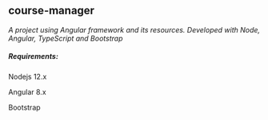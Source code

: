 ## course-manager

*A project using Angular framework and its resources. Developed with Node, Angular, TypeScript and Bootstrap*

##### Requirements:

Nodejs 12.x

Angular 8.x

Bootstrap
